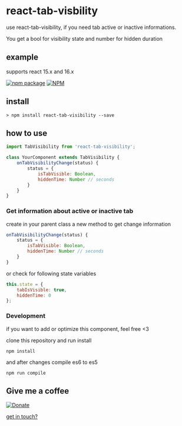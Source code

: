 # react-tab-visbility

use react-tab-visibility, if you need tab active or inactive informations.

You get a bool for visibility state and number for hidden duration

## example

supports react 15.x and 16.x

[![npm package](https://nodei.co/npm/react-tab-visibility.png?downloads=true&downloadRank=true&stars=true)](https://nodei.co/npm/react-tab-visibility/)
[![NPM](https://nodei.co/npm-dl/react-tab-visibility.png?months=6&height=3)](https://www.npmjs.com/package/react-tab-visibility)

## install

```
> npm install react-tab-visibility --save
```

## how to use

```jsx
import TabVisibility from 'react-tab-visibility';

class YourComponent extends TabVisibility {
    onTabVisibilityChange(status) {
        status = {
            isTabVisible: Boolean,
            hiddenTime: Number // seconds
        }
    }
}
```

### Get information about active or inactive tab

create in your parent class a new method to get change information

```js
onTabVisibilityChange(status) {
    status = {
        isTabVisible: Boolean,
        hiddenTime: Number // seconds
    }
}
```

or check for following state variables

```js
this.state = {
    tabIsVisible: true,
    hiddenTime: 0
};
```

### Development

if you want to add or optimize this component, feel free <3

clone this repository and run install

```
npm install
```

and after changes compile es6 to es5

```
npm run compile
```

## Give me a coffee

[![Donate](https://img.shields.io/badge/donate-%20%E2%9D%A4%20-green.svg)](https://www.paypal.me/schauf)

[get in touch?](http://www.holger-schauf.de)
